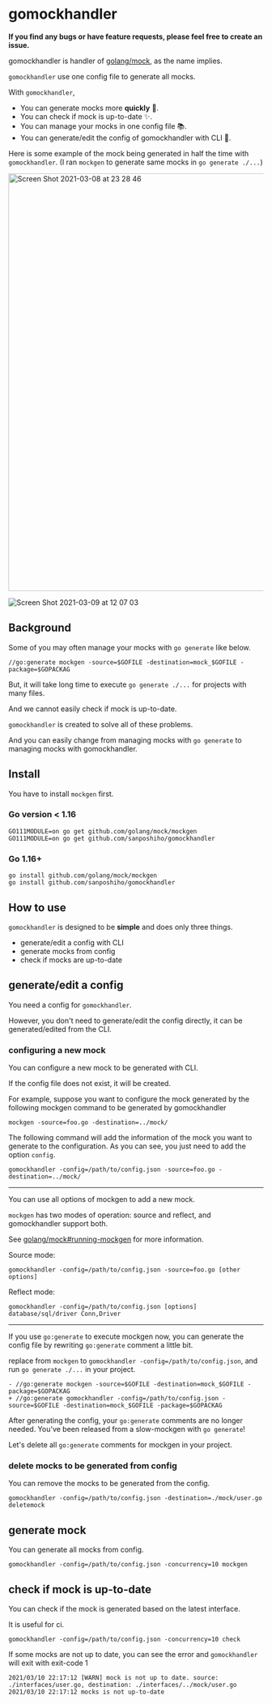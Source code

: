 # gomockhandler

**If you find any bugs or have feature requests, please feel free to create an issue.**

gomockhandler is handler of [golang/mock](https://github.com/golang/mock), as the name implies.

`gomockhandler` use one config file to generate all mocks.

With `gomockhandler`, 

- You can generate mocks more **quickly** :rocket:.
- You can check if mock is up-to-date :sparkles:.
- You can manage your mocks in one config file :books:.
- You can generate/edit the config of gomockhandler with CLI :wrench:.

Here is some example of the mock being generated in half the time with `gomockhandler`. (I ran `mockgen` to generate same mocks in `go generate ./...`)


<img width="825" alt="Screen Shot 2021-03-08 at 23 28 46" src="https://user-images.githubusercontent.com/44139130/110334403-1444ba00-8066-11eb-9377-0d8c98a84c9e.png">

![Screen Shot 2021-03-09 at 12 07 03](https://user-images.githubusercontent.com/44139130/110413121-ac778900-80d0-11eb-89c1-73b7e80c11c9.png)


## Background

Some of you may often manage your mocks with `go generate` like below.

```
//go:generate mockgen -source=$GOFILE -destination=mock_$GOFILE -package=$GOPACKAG
```

But, it will take long time to execute `go generate ./...` for projects with many files. 

And we cannot easily check if mock is up-to-date.

`gomockhandler` is created to solve all of these problems.

And you can easily change from managing mocks with `go generate` to managing mocks with gomockhandler.

## Install

You have to install `mockgen` first.

### Go version < 1.16
```
GO111MODULE=on go get github.com/golang/mock/mockgen
GO111MODULE=on go get github.com/sanposhiho/gomockhandler
```
### Go 1.16+
```
go install github.com/golang/mock/mockgen
go install github.com/sanposhiho/gomockhandler
```

## How to use

`gomockhandler` is designed to be **simple** and does only three things.

- generate/edit a config with CLI
- generate mocks from config
- check if mocks are up-to-date

## generate/edit a config

You need a config for `gomockhandler`. 

However, you don't need to generate/edit the config directly, it can be generated/edited from the CLI.

### configuring a new mock

You can configure a new mock to be generated with CLI.

If the config file does not exist, it will be created.

For example, suppose you want to configure the mock generated by the following mockgen command to be generated by gomockhandler

```
mockgen -source=foo.go -destination=../mock/
```

The following command will add the information of the mock you want to generate to the configuration.
As you can see, you just need to add the option `config`.

```
gomockhandler -config=/path/to/config.json -source=foo.go -destination=../mock/
```

---

You can use all options of mockgen to add a new mock.

`mockgen` has two modes of operation: source and reflect, and gomockhandler support both.

See [golang/mock#running-mockgen](https://github.com/golang/mock#running-mockgen) for more information.

Source mode:
```
gomockhandler -config=/path/to/config.json -source=foo.go [other options]
```

Reflect mode:
```
gomockhandler -config=/path/to/config.json [options] database/sql/driver Conn,Driver
```

---

If you use `go:generate` to execute mockgen now, you can generate the config file by rewriting `go:generate` comment a little bit.

replace from `mockgen` to `gomockhandler -config=/path/to/config.json`, and run `go generate ./...` in your project.

```
- //go:generate mockgen -source=$GOFILE -destination=mock_$GOFILE -package=$GOPACKAG
+ //go:generate gomockhandler -config=/path/to/config.json -source=$GOFILE -destination=mock_$GOFILE -package=$GOPACKAG
```

After generating the config, your `go:generate` comments are no longer needed. You've been released from a slow-mockgen with `go generate`!

Let's delete all `go:generate` comments for mockgen in your project.

### delete mocks to be generated from config

You can remove the mocks to be generated from the config.

```
gomockhandler -config=/path/to/config.json -destination=./mock/user.go deletemock 
```

## generate mock

You can generate all mocks from config.

```
gomockhandler -config=/path/to/config.json -concurrency=10 mockgen
```

## check if mock is up-to-date

You can check if the mock is generated based on the latest interface.

It is useful for ci.

```
gomockhandler -config=/path/to/config.json -concurrency=10 check
```
If some mocks are not up to date, you can see the error and `gomockhandler` will exit with exit-code 1 

```
2021/03/10 22:17:12 [WARN] mock is not up to date. source: ./interfaces/user.go, destination: ./interfaces/../mock/user.go
2021/03/10 22:17:12 mocks is not up-to-date
```


